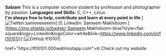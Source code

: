 **Salaam** 
This is a computer science student by profession and photographer by passion.
**Languages and Skills:** C, C++, Linux.  
**I'm always free to help, contribute and learn at every point in life** 
[![ Twitter:sameeeeeeem ](https://twitter.com/sameeeeeeem)]
[![ Linkedin: Sameem Makhdoomi ](https://img.shields.io/badge/-Sameem Makhdoomi-blue?style=flat-square&logo=Linkedin&logoColor=white&link=https://www.linkedin.com/in/ft10101/)]
[![GitHub ft10101](https://github.com/ft10101)]
<p><a>href="https://ft10101.000webhostapp.com">🌐 Check out my website</a></p>
